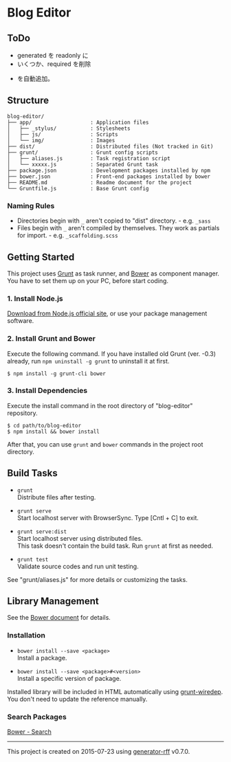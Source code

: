 # Blog Editor

## ToDo

* generated を readonly に
* いくつか、required を削除
* <p> を自動追加。


## Structure
```
blog-editor/
├── app/                   : Application files
│   ├── _stylus/           : Stylesheets
│   ├── js/                : Scripts
│   └── img/               : Images
├── dist/                  : Distributed files (Not tracked in Git)
├── grunt/                 : Grunt config scripts
│   ├── aliases.js         : Task registration script
│   └── xxxxx.js           : Separated Grunt task
├── package.json           : Development packages installed by npm
├── bower.json             : Front-end packages installed by bower
├── README.md              : Readme document for the project
└── Gruntfile.js           : Base Grunt config
```

### Naming Rules
* Directories begin with `_` aren't copied to "dist" directory. - e.g. `_sass`
* Files begin with `_` aren't compiled by themselves. They work as partials for import. - e.g. `_scaffolding.scss`

## Getting Started
This project uses [Grunt](http://gruntjs.com/) as task runner, and [Bower](http://bower.io/) as component manager.  
You have to set them up on your PC, before start coding.

### 1. Install Node.js
[Download from Node.js official site](http://nodejs.org/), or use your package management software.

### 2. Install Grunt and Bower
Execute the following command.
If you have installed old Grunt (ver. -0.3) already, run `npm uninstall -g grunt` to uninstall it at first.

```shell
$ npm install -g grunt-cli bower
```

### 3. Install Dependencies
Execute the install command in the root directory of "blog-editor" repository.

```shell
$ cd path/to/blog-editor
$ npm install && bower install
```

After that, you can use `grunt` and `bower` commands in the project root directory.

## Build Tasks
* `grunt`  
  Distribute files after testing.

* `grunt serve`  
  Start localhost server with BrowserSync.
  Type [Cntl + C] to exit.

* `grunt serve:dist`  
  Start localhost server using distributed files.  
  This task doesn't contain the build task. Run `grunt` at first as needed.

* `grunt test`  
  Validate source codes and run unit testing.

See "grunt/aliases.js" for more details or customizing the tasks.

## Library Management
See the [Bower document](http://bower.io/#usage) for details.

### Installation

* `bower install --save <package>`  
  Install a package.

* `bower install --save <package>#<version>`  
  Install a specific version of package.

Installed library will be included in HTML automatically using [grunt-wiredep](https://github.com/stephenplusplus/grunt-wiredep).
You don't need to update the reference manually.

### Search Packages
[Bower - Search](http://bower.io/search/)

----

This project is created on 2015-07-23 using [generator-rff](https://github.com/rakuten-frontend/generator-rff) v0.7.0.
